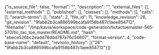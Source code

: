 {"is_source_file": false, "format": "", "description": "", "external_files": [], "external_methods": [], "published": [], "classes": [], "methods": [], "calls": [], "search-terms": [], "state": 2, "file_id": 11, "knowledge_revision": 26, "git_revision": "9fabb2b3ca886599bcafa9158b487c1aee854712", "filename": "/tmp/kavia/workspace/code-generation/tictactoemaster-565-570/tic_tac_toe_master/README.md", "hash": "ebece526bc2eadd78ddd787a76c56607", "format-version": 4, "code-base-name": "default", "revision_history": [{"26": "9fabb2b3ca886599bcafa9158b487c1aee854712"}]}